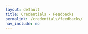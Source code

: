 ```yaml
---
layout: default
title: Credentials - Feedbacks
permalink: /credentials/feedbacks/
nav_include: no
---
```


<div id="feedbacks-root"></div>

<script crossorigin src="https://unpkg.com/react@18/umd/react.production.min.js"></script>
<script crossorigin src="https://unpkg.com/react-dom@18/umd/react-dom.production.min.js"></script>

<script>
const PAGE_NUMBER = 1;
const PAGE_SIZE = 1;
const { useState, useEffect } = React;

const feedbacks = {{ site.data.feedbacks | jsonify }};
const sortedFeedbacks = feedbacks.slice().sort((a, b) => new Date(b.date) - new Date(a.date));

function getParams() {
  const searchParams = new URLSearchParams(window.location.search);
  const uuid = searchParams.get("id");
  const page = parseInt(searchParams.get("page")) || PAGE_NUMBER;
  const size = parseInt(searchParams.get("size")) || PAGE_SIZE;
  return { uuid, page, size };
}

function FeedbackApp() {
  const { uuid, page, size } = getParams();
  const [pageSize, setPageSize] = useState(size);
  const [currentPage, setCurrentPage] = useState(1);

  useEffect(() => {
    let index = 0;

    if (uuid) {
      const matchIndex = sortedFeedbacks.findIndex(feedback => feedback.id === uuid);
      if (matchIndex !== -1) {
        index = matchIndex;
      }
    } else if (page) {
      const pageIndex = (page - 1) * pageSize;
      if (pageIndex >= 0 && pageIndex < sortedFeedbacks.length) {
        index = pageIndex;
      }
    }

    const newPage = Math.floor(index / pageSize) + 1;
    setCurrentPage(newPage);

    if (pageSize === 1) {
      updateURL(sortedFeedbacks[index]?.id, newPage, pageSize);
    } else {
      updateURL(null, newPage, pageSize);
    }
  }, []);

  function updateURL(id, page, size) {
    const searchParams = new URLSearchParams();
    if (id && size === 1) {
      searchParams.set("id", id);
    } else {
      searchParams.set("size", size);
    }
    searchParams.set("page", page);
    const newUrl = `/credentials/feedbacks/?${searchParams.toString()}`;
    history.replaceState(null, '', newUrl);
  }

  const startIndex = (currentPage - 1) * pageSize;
  const endIndex = startIndex + pageSize;
  const visibleFeedbacks = sortedFeedbacks.slice(startIndex, endIndex);

  const handleNext = () => {
    const newPage = currentPage + 1;
    setCurrentPage(newPage);
    const index = (newPage - 1) * pageSize;
    if (pageSize === 1) {
      updateURL(sortedFeedbacks[index]?.id, newPage, pageSize);
    } else {
      updateURL(null, newPage, pageSize);
    }
  };

  const handlePrev = () => {
    const newPage = currentPage - 1;
    setCurrentPage(newPage);
    const index = (newPage - 1) * pageSize;
    if (pageSize === 1) {
      updateURL(sortedFeedbacks[index]?.id, newPage, pageSize);
    } else {
      updateURL(null, newPage, pageSize);
    }
  };

  return React.createElement('div', { className: 'feedbacks' },
    React.createElement('div', { className: 'pagination' },
      React.createElement('button', { onClick: handlePrev, disabled: currentPage === 1 }, 'Previous'),
      ` Page ${currentPage} / ${Math.ceil(sortedFeedbacks.length / pageSize)} `,
      React.createElement('button', { onClick: handleNext, disabled: currentPage === Math.ceil(sortedFeedbacks.length / pageSize) }, 'Next')
    ),
    React.createElement('ul', { className: 'feedback-list' },
      visibleFeedbacks.map(feedback =>
        React.createElement('li', { key: feedback.id, className: 'feedback-item' },
          React.createElement('a', { href: feedback.cred_link, target: '_blank' },
            React.createElement('img', { src: `/assets/img/logos/${feedback.image}`, alt: feedback.name, className: 'feed-logo' })
          ),
          React.createElement('h2', { className: 'feed-name' }, feedback.name),
          React.createElement('p', null, React.createElement('strong', null, 'Authority: '), feedback.authority),
          React.createElement('p', null, React.createElement('strong', null, 'Date: '), feedback.date),
          React.createElement('blockquote', null, feedback.comment),
          React.createElement('p', { className: 'verify-row' },
            React.createElement('strong', null, 'Verify it live: '),
            feedback.drive_link && React.createElement('a', { href: feedback.drive_link, target: '_blank', className: 'stars-container', title: 'View Original' },
              React.createElement('span', { className: 'stars' },
                Array.from({ length: 5 }, (_, i) =>
                  React.createElement('svg', {
                    key: i,
                    className: 'star',
                    viewBox: '0 0 24 24',
                    width: 26,
                    height: 26,
                    xmlns: 'http://www.w3.org/2000/svg'
                  },
                    React.createElement('path', { d: 'M12 .587l3.668 7.57L24 9.748l-6 5.848 1.415 8.258L12 19.771l-7.415 4.083L6 15.596 0 9.748l8.332-1.591z' })
                  )
                )
              )
            ),
            !feedback.drive_link && React.createElement('span', null, 'Not Available')
          )
        )
      )
    ),
    React.createElement('div', { className: 'instruction' }, 'Click on the verify star to see the original feedback (if available).')
  );
}

document.addEventListener('DOMContentLoaded', () => {
  const { uuid, page, size } = getParams();
  if (!uuid && !page && sortedFeedbacks.length > 0) {
    const firstId = sortedFeedbacks[0].id;
    const newUrl = `/credentials/feedbacks/?id=${firstId}&page=1`;
    history.replaceState(null, '', newUrl);
  }
  ReactDOM.render(
    React.createElement(FeedbackApp),
    document.getElementById('feedbacks-root')
  );
});
</script>

<style>
.feedbacks {
  font-family: Arial, sans-serif;
  margin: 20px;
}

.feedback-list {
  list-style: none;
  padding: 0;
}

.feedback-item {
  border-bottom: 2px solid #ddd;
  padding: 15px;
  margin-bottom: 20px;
}

.feed-name {
  margin-top: 0;
}

.feed-logo {
    margin-top: 20px;
    max-width: 100px;
    height: auto;
    float: right;
  }

.pagination {
  text-align: center;
  margin: 20px 0;
}

.pagination button {
  padding: 8px 15px;
  margin: 0 5px;
  cursor: pointer;
}

.verify-row {
  margin-top: 10px;
  font-size: 1rem;
}

.stars-container {
  display: inline-block;
  position: relative;
  overflow: hidden;
  text-decoration: none;
  height: 20px;
}

.stars {
  display: flex;
  width: 100px;
  height: 20px;
}

.star {
  fill: #ccc;
  transition: fill 0.3s ease;
  margin: 0 2px;
}

.stars-container:hover .star {
  fill: gold;
}

.instruction {
  position: fixed;
  bottom: 0;
  left: 0;
  width: 100%;
  background-color: #f8f8f8;
  color: #555;
  padding: 10px;
  text-align: center;
  z-index: 1000;
  animation: ziggle 0.5s infinite alternate;
}

@keyframes ziggle {
  0% {
    transform: translateX(-5px);
  }
  100% {
    transform: translateX(5px);
  }
}
</style>